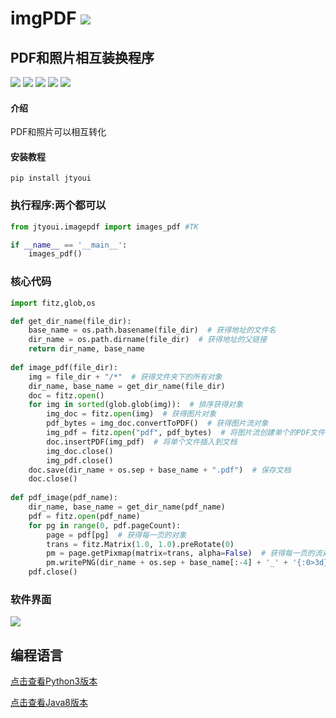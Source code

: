 # **imgPDF** [![](https://gitee.com/tyoui/logo/raw/master/logo/photolog.png)][1]


## PDF和照片相互装换程序
[![](https://img.shields.io/badge/个人网站-jtyoui-yellow.com.svg)][1]
[![](https://img.shields.io/badge/Python-3.6-green.svg)]()
[![](https://img.shields.io/badge/BlogWeb-Tyoui-bule.svg)][1]
[![](https://img.shields.io/badge/Email-jtyoui@qq.com-red.svg)]()
[![](https://img.shields.io/badge/项目-jtyoui.imagepdf-black.svg)]()


#### 介绍
PDF和照片可以相互转化


#### 安装教程

    pip install jtyoui


### 执行程序:两个都可以

```python
from jtyoui.imagepdf import images_pdf #TK

if __name__ == '__main__':
    images_pdf()
```

### 核心代码
```Python
import fitz,glob,os

def get_dir_name(file_dir):
    base_name = os.path.basename(file_dir)  # 获得地址的文件名
    dir_name = os.path.dirname(file_dir)  # 获得地址的父链接
    return dir_name, base_name
    
def image_pdf(file_dir):
    img = file_dir + "/*"  # 获得文件夹下的所有对象
    dir_name, base_name = get_dir_name(file_dir)
    doc = fitz.open()
    for img in sorted(glob.glob(img)):  # 排序获得对象
        img_doc = fitz.open(img)  # 获得图片对象
        pdf_bytes = img_doc.convertToPDF()  # 获得图片流对象
        img_pdf = fitz.open("pdf", pdf_bytes)  # 将图片流创建单个的PDF文件
        doc.insertPDF(img_pdf)  # 将单个文件插入到文档
        img_doc.close()
        img_pdf.close()
    doc.save(dir_name + os.sep + base_name + ".pdf")  # 保存文档
    doc.close()
    
def pdf_image(pdf_name):
    dir_name, base_name = get_dir_name(pdf_name)
    pdf = fitz.open(pdf_name)
    for pg in range(0, pdf.pageCount):
        page = pdf[pg]  # 获得每一页的对象
        trans = fitz.Matrix(1.0, 1.0).preRotate(0)
        pm = page.getPixmap(matrix=trans, alpha=False)  # 获得每一页的流对象
        pm.writePNG(dir_name + os.sep + base_name[:-4] + '_' + '{:0>3d}.png'.format(pg + 1))  # 保存图片
    pdf.close()
```

### 软件界面
![](https://gitee.com/tyoui/logo/raw/master/img_pdf.png)

## 编程语言
[点击查看Python3版本](https://gitee.com/tyoui/imgPDF)

[点击查看Java8版本](https://gitee.com/tyoui/jpdf)

[1]: https://blog.jtyoui.com